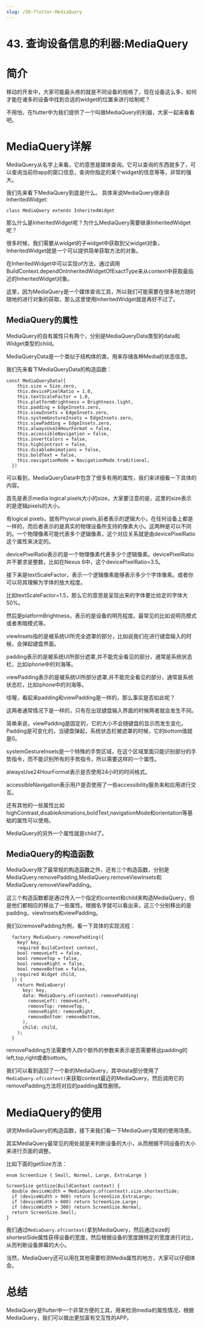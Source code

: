 ```yaml
---
slug: /50-flutter-MediaQuery
---
```


# 43. 查询设备信息的利器:MediaQuery



# 简介

移动的开发中，大家可能最头疼的就是不同设备的规格了，现在设备这么多，如何才能在诸多的设备中找到合适的widget的位置来进行绘制呢？

不用怕，在flutter中为我们提供了一个叫做MediaQuery的利器，大家一起来看看吧。

# MediaQuery详解

MediaQuery从名字上来看，它的意思是媒体查询。它可以查询的东西就多了，可以查询当前你app的窗口信息，查询你指定的某个widget的信息等等，非常的强大。

我们先来看下MediaQuery到底是什么。 具体来说MediaQuery继承自InheritedWidget:

```
class MediaQuery extends InheritedWidget 
```

那么什么是InheritedWidget呢？为什么MediaQuery需要继承InheritedWidget呢？

很多时候，我们需要从widget的子widget中获取到父widget对象，InheritedWidget就是一个可以提供简单获取方法的对象。

在InheritedWidget中可以实现of方法，通过调用BuildContext.dependOnInheritedWidgetOfExactType来从context中获取最临近的InheritedWidget对象。

这里，因为MediaQuery是一个媒体查询工具，所以我们可能需要在很多地方随时随地的进行对象的获取，那么这里使用InheritedWidget就是再好不过了。

## MediaQuery的属性

MediaQuery的自有属性只有两个，分别是MediaQueryData类型的data和Widget类型的child。

MediaQueryData是一个类似于结构体的类，用来存储各种Media的状态信息。

我们先来看下MediaQueryData的构造函数：

```
const MediaQueryData({
    this.size = Size.zero,
    this.devicePixelRatio = 1.0,
    this.textScaleFactor = 1.0,
    this.platformBrightness = Brightness.light,
    this.padding = EdgeInsets.zero,
    this.viewInsets = EdgeInsets.zero,
    this.systemGestureInsets = EdgeInsets.zero,
    this.viewPadding = EdgeInsets.zero,
    this.alwaysUse24HourFormat = false,
    this.accessibleNavigation = false,
    this.invertColors = false,
    this.highContrast = false,
    this.disableAnimations = false,
    this.boldText = false,
    this.navigationMode = NavigationMode.traditional,
  })
```

可以看到，MediaQueryData中包含了很多有用的属性，我们来详细看一下具体的内容。

首先是表示media logical pixels大小的size。大家要注意的是，这里的size表示的是逻辑pixels的大小。

有logical pixels，就有Physical pixels,前者表示的逻辑大小，在任何设备上都是一样的，而后者表示的是真实的物理设备所支持的像素大小。这两种是可以不同的。一个物理像素可能代表多个逻辑像素，这个对应关系就是由devicePixelRatio这个属性来决定的。

devicePixelRatio表示的是一个物理像素代表多少个逻辑像素。devicePixelRatio并不要求是整数，比如在Nexus 6中，这个devicePixelRatio=3.5。

接下来是textScaleFactor，表示一个逻辑像素能够表示多少个字体像素。或者你可以将其理解为字体的放大程度。

比如textScaleFactor=1.5，那么它的意思是呈现出来的字体要比给定的字体大50%。

然后是platformBrightness，表示的是设备的明亮程度。最常见的比如说明亮模式或者黑暗模式等。

viewInsets指的是被系统UI所完全遮罩的部分，比如说我们在进行键盘输入的时候，会弹起键盘界面。

padding表示的是被系统UI所部分遮罩,并不能完全看见的部分，通常是系统状态栏，比如iphone中的刘海等。

viewPadding表示的是被系统UI所部分遮罩,并不能完全看见的部分，通常是系统状态栏，比如iphone中的刘海等。

哇喔，看起来padding和viewPadding是一样的，那么事实是否如此呢？

这两者通常情况下是一样的，只有在出现键盘输入界面的时候两者就会发生不同。

简单来说，viewPadding是固定的，它的大小不会随键盘的显示而发生变化，Padding是可变化的，当键盘弹起，系统状态栏被遮罩的时候，它的bottom值就是0。

systemGestureInsets是一个特殊的手势区域，在这个区域里面只能识别部分的手势指令，而不能识别所有的手势指令，所以需要这样的一个属性。

alwaysUse24HourFormat表示是否使用24小时的时间格式。

accessibleNavigation表示用户是否使用了一些accessibility服务来和应用进行交互。

还有其他的一些属性比如highContrast,disableAnimations,boldText,navigationMode和orientation等基础的属性可以使用。

MediaQuery的另外一个属性就是child了。 

## MediaQuery的构造函数

MediaQuery除了最常规的构造函数之外，还有三个构造函数，分别是MediaQuery.removePadding,MediaQuery.removeViewInsets和MediaQuery.removeViewPadding。

这三个构造函数都是通过传入一个指定的context和child来构造MediaQuery，但是他们都相应的移出了一些属性。根据名字就可以看出来，这三个分别移出的是padding，viewInsets和viewPadding。

我们以removePadding为例，看一下具体的实现流程：

```
  factory MediaQuery.removePadding({
    Key? key,
    required BuildContext context,
    bool removeLeft = false,
    bool removeTop = false,
    bool removeRight = false,
    bool removeBottom = false,
    required Widget child,
  }) {
    return MediaQuery(
      key: key,
      data: MediaQuery.of(context).removePadding(
        removeLeft: removeLeft,
        removeTop: removeTop,
        removeRight: removeRight,
        removeBottom: removeBottom,
      ),
      child: child,
    );
  }
```

removePadding方法需要传入四个额外的参数来表示是否需要移出padding的left,top,right或者bottom。

我们可以看到返回了一个新的MediaQuery，其中data部分使用了`MediaQuery.of(context)`来获取context最近的MediaQuery，然后调用它的removePadding方法将对应的padding属性删除。

# MediaQuery的使用

讲完MediaQuery的构造函数，接下来我们看一下MediaQuery常用的使用场景。

其实MediaQuery最常见的用处就是来判断设备的大小，从而根据不同设备的大小来进行页面的调整。

比如下面的getSize方法：

```
enum ScreenSize { Small, Normal, Large, ExtraLarge }

ScreenSize getSize(BuildContext context) {
  double deviceWidth = MediaQuery.of(context).size.shortestSide;
  if (deviceWidth > 900) return ScreenSize.ExtraLarge;
  if (deviceWidth > 600) return ScreenSize.Large;
  if (deviceWidth > 300) return ScreenSize.Normal;
  return ScreenSize.Small;
}
```

我们通过`MediaQuery.of(context)`拿到MediaQuery，然后通过size的shortestSide属性获得设备的宽度，然后根据设备的宽度跟特定的宽度进行对比，从而判断设备屏幕的大小。

当然，MediaQuery还可以用在其他需要检测Media属性的地方，大家可以仔细体会。

# 总结

MediaQuery是flutter中一个非常方便的工具，用来检测media的属性情况，根据MediaQuery，我们可以做出更加富有交互性的APP。







